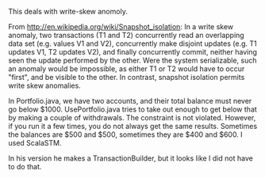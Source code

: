 This deals with write-skew anomoly.   

From http://en.wikipedia.org/wiki/Snapshot_isolation:  In a write skew anomaly, two transactions (T1 and T2) concurrently read an overlapping data set (e.g. values V1 and V2), concurrently make disjoint updates (e.g. T1 updates V1, T2 updates V2), and finally concurrently commit, neither having seen the update performed by the other. Were the system serializable, such an anomaly would be impossible, as either T1 or T2 would have to occur "first", and be visible to the other. In contrast, snapshot isolation permits write skew anomalies.    

In Portfolio.java, we have two accounts, and their total balance must never go below $1000. UsePortfolio.java tries to take out enough to get below that by making a couple of withdrawals. The constraint is not violated. However, if you run it a few times, you do not always get the same results. Sometimes the balances are $500 and $500, sometimes they are $400 and $600. I used ScalaSTM.    

In his version he makes a TransactionBuilder, but it looks like I did not have to do that.   


